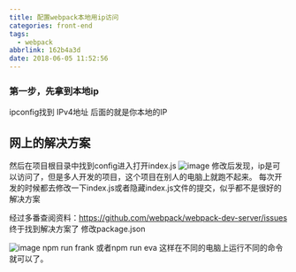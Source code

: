 ```yaml
---
title: 配置webpack本地用ip访问
categories: front-end
tags:
  - webpack
abbrlink: 162b4a3d
date: 2018-06-05 11:52:56
---
```


### 第一步，先拿到本地ip
ipconfig找到 IPv4地址 后面的就是你本地的IP

## 网上的解决方案
然后在项目根目录中找到config进入打开index.js
![image](https://user-images.githubusercontent.com/22697565/40957555-4543f8f4-68c8-11e8-89ad-fd411958a713.png)
修改后发现，ip是可以访问了，但是多人开发的项目，这个项目在别人的电脑上就跑不起来。
每次开发的时候都去修改一下index.js或者隐藏index.js文件的提交，似乎都不是很好的解决方案

经过多番查阅资料：https://github.com/webpack/webpack-dev-server/issues    终于找到解决方案了
修改package.json

![image](https://user-images.githubusercontent.com/22697565/40957667-b60696dc-68c8-11e8-86b7-c93d92883644.png)
npm run frank 或者npm run eva
这样在不同的电脑上运行不同的命令就可以了。
